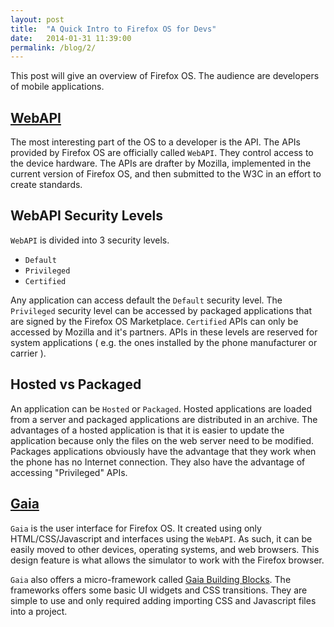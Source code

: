 ```yaml
---
layout: post
title:  "A Quick Intro to Firefox OS for Devs"
date:   2014-01-31 11:39:00
permalink: /blog/2/
---
```


This post will give an overview of Firefox OS. The audience are developers of mobile applications.

## [WebAPI](https://developer.mozilla.org/en-US/docs/WebAPI)

The most interesting part of the OS to a developer is the API. The APIs provided by Firefox OS are officially called `WebAPI`. They control access to the device hardware. The APIs are drafter by Mozilla, implemented in the current version of Firefox OS, and then submitted to the W3C in an effort to create standards. 

## WebAPI Security Levels

`WebAPI` is divided into 3 security levels.

* `Default`
* `Privileged`
* `Certified`

Any application can access default the `Default` security level. The `Privileged` security level can be accessed by packaged applications that are signed by the Firefox OS Marketplace. `Certified` APIs can only be accessed by Mozilla and it's partners. APIs in these levels are reserved for system applications ( e.g. the ones installed by the phone manufacturer or carrier ).

## Hosted vs Packaged

An application can be `Hosted` or `Packaged`. Hosted applications are loaded from a server and packaged applications are distributed in an archive. The advantages of a hosted application is that it is easier to update the application because only the files on the web server need to be modified. Packages applications obviously have the advantage that they work when the phone has no Internet connection. They also have the advantage of accessing "Privileged" APIs.

## [Gaia](https://developer.mozilla.org/en-US/Firefox_OS/Platform/Gaia)

`Gaia` is the user interface for Firefox OS. It created using only HTML/CSS/Javascript and interfaces using the `WebAPI`. As such, it can be easily moved to other devices, operating systems, and web browsers. This design feature is what allows the simulator to work with the Firefox browser.

`Gaia` also offers a micro-framework called [Gaia Building Blocks](http://buildingfirefoxos.com/building-blocks). The frameworks offers some basic UI widgets and CSS transitions. They are simple to use and only required adding importing CSS and Javascript files into a project.


